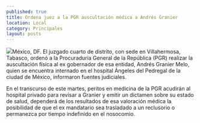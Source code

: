 ```yaml
---
published: true
title: Ordena juez a la PGR auscultación médica a Andrés Granier
location: Local
category: Principales
layout: posts
---
```


![](http://i.imgur.com/nR94t71m.jpg)México, DF. 
El juzgado cuarto de distrito, con sede en Villahermosa, Tabasco, ordenó a la Procuraduría General de la República (PGR) realizar la auscultación física al ex gobernador de esa entidad, Andrés Granier Melo, quien se encuentra internado en el hospital Ángeles del Pedregal de la ciudad de México, informaron fuentes judiciales.

En el transcurso de este martes, peritos en medicina de la PGR acudirán al hospital privado para revisar a Granier y emitir un dictamen sobre su estado de salud, dependerá de los resultados de esa valoración médica la posibilidad de que el ex mandatario sea trasladado a un reclusorio o permanezca por tiempo indefinido en el nosocomio.
